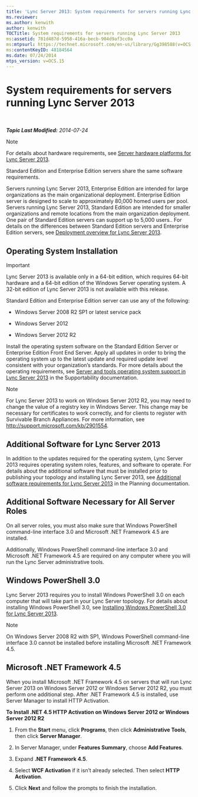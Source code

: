 ```yaml
---
title: 'Lync Server 2013: System requirements for servers running Lync Server 2013'
ms.reviewer: 
ms.author: kenwith
author: kenwith
TOCTitle: System requirements for servers running Lync Server 2013
ms:assetid: 781d487d-5958-416a-becb-904d9af3cc0a
ms:mtpsurl: https://technet.microsoft.com/en-us/library/Gg398588(v=OCS.15)
ms:contentKeyID: 48184564
ms.date: 07/24/2014
mtps_version: v=OCS.15
---
```


<div data-xmlns="http://www.w3.org/1999/xhtml">

<div class="topic" data-xmlns="http://www.w3.org/1999/xhtml" data-msxsl="urn:schemas-microsoft-com:xslt" data-cs="http://msdn.microsoft.com/en-us/">

<div data-asp="http://msdn2.microsoft.com/asp">

# System requirements for servers running Lync Server 2013

</div>

<div id="mainSection">

<div id="mainBody">

<span> </span>

_**Topic Last Modified:** 2014-07-24_

<div>


> [!NOTE]  
> For details about hardware requirements, see <A href="lync-server-2013-server-hardware-platforms.md">Server hardware platforms for Lync Server 2013</A>.



</div>

Standard Edition and Enterprise Edition servers share the same software requirements.

Servers running Lync Server 2013, Enterprise Edition are intended for large organizations as the main organizational deployment. Enterprise Edition server is designed to scale to approximately 80,000 homed users per pool. Servers running Lync Server 2013, Standard Edition are intended for smaller organizations and remote locations from the main organization deployment. One pair of Standard Edition servers can support up to 5,000 users.. For details on the differences between Standard Edition servers and Enterprise Edition servers, see [Deployment overview for Lync Server 2013](lync-server-2013-deployment-overview.md).

<div>

## Operating System Installation

<div>


> [!IMPORTANT]  
> Lync Server 2013 is available only in a 64-bit edition, which requires 64-bit hardware and a 64-bit edition of the Windows Server operating system. A 32-bit edition of Lync Server 2013 is not available with this release.



</div>

Standard Edition and Enterprise Edition server can use any of the following:

  - Windows Server 2008 R2 SP1 or latest service pack

  - Windows Server 2012

  - Windows Server 2012 R2

Install the operating system software on the Standard Edition Server or Enterprise Edition Front End Server. Apply all updates in order to bring the operating system up to the latest update and required update level consistent with your organization’s standards. For more details about the operating requirements, see [Server and tools operating system support in Lync Server 2013](lync-server-2013-server-and-tools-operating-system-support.md) in the Supportability documentation.

<div>


> [!NOTE]  
> For Lync Server 2013 to work on Windows Server 2012 R2, you may need to change the value of a registry key in Windows Server. This change may be necessary for certificates to work correctly, and for clients to register with Survivable Branch Appliances. For more information, see <A class=uri href="http://support.microsoft.com/kb/2901554">http://support.microsoft.com/kb/2901554</A>.



</div>

<div>

## Additional Software for Lync Server 2013

In addition to the updates required for the operating system, Lync Server 2013 requires operating system roles, features, and software to operate. For details about the additional software that must be installed prior to publishing your topology and installing Lync Server 2013, see [Additional software requirements for Lync Server 2013](lync-server-2013-additional-software-requirements.md) in the Planning documentation.

</div>

</div>

<div>

## Additional Software Necessary for All Server Roles

On all server roles, you must also make sure that Windows PowerShell command-line interface 3.0 and Microsoft .NET Framework 4.5 are installed.

Additionally, Windows PowerShell command-line interface 3.0 and Microsoft .NET Framework 4.5 are required on any computer where you will run the Lync Server administrative tools.

<div>

## Windows PowerShell 3.0

Lync Server 2013 requires you to install Windows PowerShell 3.0 on each computer that will take part in your Lync Server topology. For details about installing Windows PowerShell 3.0, see [Installing Windows PowerShell 3.0 for Lync Server 2013](lync-server-2013-installing-windows-powershell-3-0.md).

<div>


> [!NOTE]  
> On Windows Server&nbsp;2008&nbsp;R2 with SP1, Windows PowerShell command-line interface 3.0 cannot be installed before installing Microsoft .NET Framework 4.5.



</div>

</div>

<div>

## Microsoft .NET Framework 4.5

When you install Microsoft .NET Framework 4.5 on servers that will run Lync Server 2013 on Windows Server 2012 or Windows Server 2012 R2, you must perform one additional step. After .NET Framework 4.5 is installed, use Server Manager to install HTTP Activation.

**To Install .NET 4.5 HTTP Activation on Windows Server 2012 or Windows Server 2012 R2**

1.  From the **Start** menu, click **Programs**, then click **Administrative Tools**, then click **Server Manager**.

2.  In Server Manager, under **Features Summary**, choose **Add Features**.

3.  Expand **.NET Framework 4.5**.

4.  Select **WCF Activation** if it isn’t already selected. Then select **HTTP Activation**.

5.  Click **Next** and follow the prompts to finish the installation.

</div>

</div>

</div>

<span> </span>

</div>

</div>

</div>


